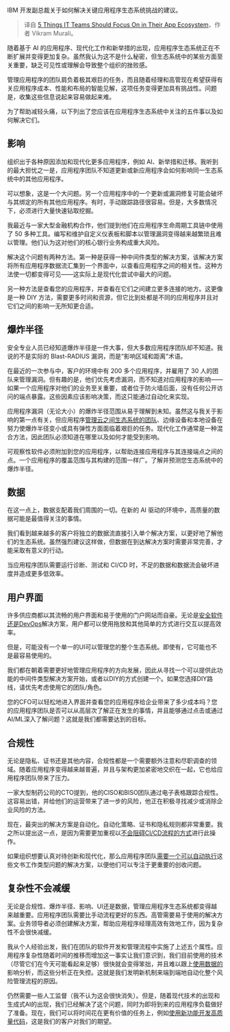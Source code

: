 
<!--
title: IT团队在其应用程序生态系统中应关注的5件事
cover: https://cdn.thenewstack.io/media/2024/11/3b1c8329-andy-makely-_av0uvpnhoe-unsplash-scaled.jpg
-->

IBM 开发副总裁关于如何解决关键应用程序生态系统挑战的建议。

> 译自 [5 Things IT Teams Should Focus On in Their App Ecosystem](https://thenewstack.io/5-things-it-teams-should-focus-on-in-their-app-ecosystem/)，作者 Vikram Murali。


随着基于 AI 的应用程序、现代化工作和新举措的出现，应用程序生态系统正在不断扩展并变得更加复杂。虽然我认为这不是什么秘密，但生态系统中的某些方面至关重要，缺乏可见性或理解会导致整个组织的挫败感。

管理应用程序的团队肩负着极其艰巨的任务，而且随着经理和高管现在希望获得有关应用程序成本、性能和布局的智能见解，这项任务变得更加具有挑战性。问题是，收集这些信息说起来容易做起来难。

为了帮助减轻头痛，以下列出了您应该在应用程序生态系统中关注的五件事以及如何解决它们。

## 影响

组织出于各种原因添加和现代化更多应用程序，例如 AI、新举措和迁移。我听到的最大担忧之一是，应用程序团队不知道更新或新应用程序会如何影响同一生态系统中的其他应用程序。

可以想象，这是一个大问题。另一个应用程序中的一个更新或漏洞修复可能会破坏与其绑定的所有其他应用程序。有时，手动跟踪路径很容易。但是，大多数情况下，必须进行大量快速钻取挖掘。

我最近与一家大型金融机构合作，他们提到他们在应用程序生命周期工具链中使用了 50 多种工具。编写和维护自定义仪表板和脚本以管理漏洞变得越来越繁琐且难以管理。他们认为这对他们的核心银行业务构成重大风险。

解决这个问题有两种方法。第一种是获得一种中间件类型的解决方案，该解决方案将所有应用程序数据流汇集到一个界面中，以查看应用程序之间的相关性。这种方法使一切都变得可见——这实际上是现代化尝试中最大的问题。

另一种方法是查看您的应用程序，并查看在它们之间建立更多连接的地方。这更像是一种 DIY 方法，需要更多时间和资源，但它比到处都是不同的应用程序并且对它们之间的影响一无所知更合适。

## 爆炸半径

安全专业人员已经知道爆炸半径是一件大事，但大多数应用程序团队却不知道。我说的不是实际的 Blast-RADIUS 漏洞，而是“影响区域和距离”术语。

在最近的一次参与中，客户的环境中有 200 多个应用程序，并雇用了 30 人的团队来管理漏洞。但有趣的是，他们优先考虑漏洞，而不知道对应用程序的影响——如果一个应用程序对他们的业务至关重要，或者位于防火墙后面，没有任何公开访问的端点暴露。这些因素应该影响决策，而这只能通过自动化来实现。

应用程序漏洞（无论大小）的爆炸半径范围从易于理解到未知。虽然这与我关于影响的第一点有关，但应用程序[管理云之间生态系统的团队](https://thenewstack.io/kubecost-cloud-manages-k8s-costs-for-finops-teams/)、边缘设备和本地设备在努力使爆炸半径变小或具有弹性方面面临着艰巨的任务。现代化工作通常是一种混合方法，因此团队必须知道在哪里以及如何才能受到影响。

可观察性软件必须附加到您的应用程序，以帮助连接应用程序与其连接端点之间的点。一个应用程序的覆盖范围与其构建的范围一样广。了解并预测您生态系统中的爆炸半径。

## 数据

在这一点上，数据支配着我们周围的一切。在新的 AI 驱动的环境中，高质量的数据可能是最值得关注的事情。

我们看到越来越多的客户将独立的数据流直接引入单个解决方案，以更好地了解他们的生态系统。虽然强烈建议这样做，但数据在到达解决方案时需要非常完善，才能采取有意义的行动。

当应用程序团队需要运行诊断、测试和 CI/CD 时，不足的数据和数据流会破坏进度并造成更多低效率。

## 用户界面

许多供应商都以其流畅的用户界面和易于使用的门户网站而自豪。无论是[安全软件还是DevOps](https://thenewstack.io/software-composition-analysis-and-sboms-a-united-defense/)解决方案，用户都可以使用拖放和其他简单的方式进行交互以提高效率。

但是，可能没有一个单一的UI可以管理您的整个生态系统。即使有，它可能也不是最容易使用的。

我们都在朝着需要更好地管理应用程序的方向发展，因此从寻找一个可以提供此功能的中间件类型解决方案开始，或者以DIY的方式创建一个。如果您选择DIY路线，请优先考虑使用它的团队/角色。

您的CFO可以轻松地进入界面并查看您的应用程序给企业带来了多少成本吗？您的应用程序团队是否可以从高层次了解正在发生的事情，并且能够通过点击或通过AI/ML深入了解问题？这就是我们都需要达到的目标。

## 合规性

无论是隐私、证书还是其他内容，合规性都是一个需要额外注意和尽职调查的领域。随着应用程序变得越来越普遍，并且与架构更加紧密地交织在一起，它也给应用程序团队带来了压力。

一家大型制药公司的CTO提到，他的CISO和BISO团队通过电子表格跟踪合规性。这容易出错，并给他们的运营带来了进一步的风险，他正在积极寻找减少或消除企业风险的方法。

现在，最突出的解决方案是自动化。自动化策略、证书和隐私规则都非常重要。我之所以提出这一点，是因为需要更加重视以[不会阻碍CI/CD流程的方式](https://thenewstack.io/five-ways-process-automation-can-streamline-itops/)进行此操作。

如果组织想要认真对待创新和现代化，那么应用程序团队[需要一个可以自动执行](https://thenewstack.io/why-internal-developer-portals-need-automations/)这些文书工作类型问题的解决方案，以便他们可以专注于更重要的创收问题。

## 复杂性不会减缓

无论是合规性、爆炸半径、影响、UI还是数据，管理应用程序生态系统都变得越来越重要。应用程序团队需要比手动流程更好的东西。高管需要易于使用的解决方案。业务领导者必须创建解决方案，帮助应用程序经理高效有效地工作，因为复杂性不会很快减缓。

我从个人经验出发，我们在团队的软件开发和管理流程中实施了上述五个属性。应用程序复杂性随着时间的推移而增加这一事实让我们意识到，我们目前使用的技术（尽管它们在今天可能看起来足够）很快就会变得笨拙，并且难以跟上[使用数据的](https://thenewstack.io/apache-flink-for-real-time-data-analysis/)影响分析，而这些分析正在失控。这就是我们发明新机制来端到端地自动化整个风险管理流程的原因。

仍然需要一些人工监督（我不认为这会很快消失）。但是，随着现代技术的出现和生成式AI的出现，我们已经解决了这个问题，同时为即将到来的应用程序负载做好了准备。现在，我们可以将时间花在更有价值的任务上，例如[使用新功能开发高质量代码](https://thenewstack.io/top-5-code-completion-services/)，这是我们的客户对我们的期望。
